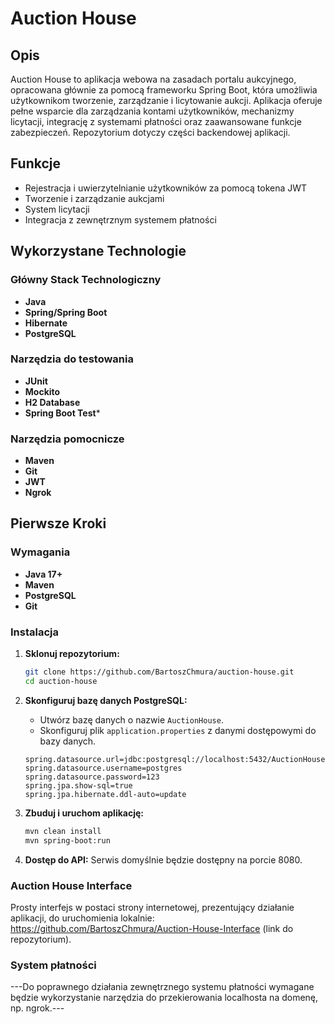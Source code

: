 # Auction House

## Opis
Auction House to aplikacja webowa na zasadach portalu aukcyjnego, opracowana głównie za pomocą frameworku Spring Boot, która umożliwia użytkownikom tworzenie, zarządzanie i licytowanie aukcji. Aplikacja oferuje pełne wsparcie dla zarządzania kontami użytkowników, mechanizmy licytacji, integrację z systemami płatności oraz zaawansowane funkcje zabezpieczeń. Repozytorium dotyczy części backendowej aplikacji.

## Funkcje
- Rejestracja i uwierzytelnianie użytkowników za pomocą tokena JWT
- Tworzenie i zarządzanie aukcjami
- System licytacji
- Integracja z zewnętrznym systemem płatności

## Wykorzystane Technologie

### Główny Stack Technologiczny
- **Java**
- **Spring/Spring Boot**
- **Hibernate**
- **PostgreSQL**

### Narzędzia do testowania
- **JUnit**
- **Mockito**
- **H2 Database**
- **Spring Boot Test***

### Narzędzia pomocnicze
- **Maven**
- **Git**
- **JWT**
- **Ngrok**

## Pierwsze Kroki

### Wymagania
- **Java 17+**
- **Maven**
- **PostgreSQL**
- **Git**

### Instalacja

1. **Sklonuj repozytorium:**
    ```bash
    git clone https://github.com/BartoszChmura/auction-house.git
    cd auction-house
    ```

2. **Skonfiguruj bazę danych PostgreSQL:**
    - Utwórz bazę danych o nazwie `AuctionHouse`.
    - Skonfiguruj plik `application.properties` z danymi dostępowymi do bazy danych.
    ```properties
    spring.datasource.url=jdbc:postgresql://localhost:5432/AuctionHouse
    spring.datasource.username=postgres
    spring.datasource.password=123
    spring.jpa.show-sql=true
    spring.jpa.hibernate.ddl-auto=update
    ```

3. **Zbuduj i uruchom aplikację:**
    ```bash
    mvn clean install
    mvn spring-boot:run
    ```

4. **Dostęp do API:**
    Serwis domyślnie będzie dostępny na porcie 8080.

### Auction House Interface

Prosty interfejs w postaci strony internetowej, prezentujący działanie aplikacji, do uruchomienia lokalnie: https://github.com/BartoszChmura/Auction-House-Interface (link do repozytorium).

### System płatności

---Do poprawnego działania zewnętrznego systemu płatności wymagane będzie wykorzystanie narzędzia do przekierowania localhosta na domenę, np. ngrok.---

